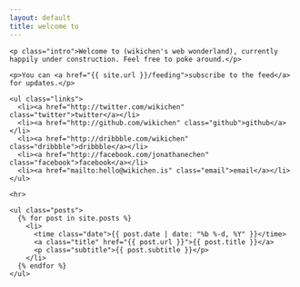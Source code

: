 ```yaml
---
layout: default
title: welcome to
---
```


<body id="home">
  <div class="container">

    <p class="intro">Welcome to (wikichen's web wonderland), currently happily under construction. Feel free to poke around.</p>

    <p>You can <a href="{{ site.url }}/feeding">subscribe to the feed</a> for updates.</p>

    <ul class="links">
      <li><a href="http://twitter.com/wikichen" class="twitter">twitter</a></li>
      <li><a href="http://github.com/wikichen" class="github">github</a></li>
      <li><a href="http://dribbble.com/wikichen" class="dribbble">dribbble</a></li>
      <li><a href="http://facebook.com/jonathanechen" class="facebook">facebook</a></li>
      <li><a href="mailto:hello@wikichen.is" class="email">email</a></li>
    </ul>

    <hr>

    <ul class="posts">
      {% for post in site.posts %}
        <li>
          <time class="date">{{ post.date | date: "%b %-d, %Y" }}</time>
          <a class="title" href="{{ post.url }}">{{ post.title }}</a>
          <p class="subtitle">{{ post.subtitle }}</p>
        </li>
      {% endfor %}
    </ul>

  </div>
</body>
